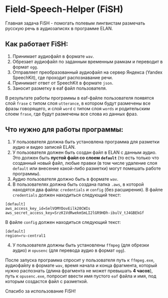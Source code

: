 # Field-Speech-Helper (FiSH)
Главная задача FiSH - помогать полевым лингвистам размечать русскую речь в аудиозаписях в программе ELAN.
## Как работает FiSH:
  1. Принимает аудиофайл в формате `wav`.
  2. Обрезает аудиофайл по заданным временным рамкам и переводит в формат `ogg`.
  3. Отправляет преобразованный аудиофайл на сервер Яндекса (Yandex SpeechKit), где проходит распознавание речи.
  4. Принимает ответ от SpeechKit в формате `json`.
  5. Заносит разметку в eaf файл пользователя.

В результате работы программы в eaf-файле пользователя появятся слой `frase` с типом слоя `utterance`, в котором будут размечены все фразы говорящего, и слой `word` с типом слоя `words` и родительским слоем `frase`, где будут размечены все слова из данных фраз.

## Что нужно для работы программы:
  1. У пользователя должна быть установлена программа для разметки аудио и видео записей ELAN.  
  2. У пользователя должен быть создан файл в ELAN с данным аудио. Это должен быть **пустой файл со слоем `default`** (то есть только что созданный новый файл, любые правки (в том числе удаление слоя `default` или внесение какой-либо разметки) могут помешать работе программы).
  3. Аудио пользователя должно быть в формате `wav`.
  4. В пользователях должна быть создана папка `.aws`, в которой находятся два файла: `credentials` и `config` (без расширения). В файле `credentials` должен находиться следующий текст:
  ```
  [default]
  aws_access_key_id=SelVOMYDovEilk20CWIs
  aws_secret_access_key=SrzK1VdRwekmSmLI2lGR9HDh-ibulV_tJ4GBEkGf
  ```
 В файле `config` должен находиться следующий текст:
  ```
  [default]
  region=ru-central1
  ```
  4. У пользователя должны быть установлены `ffmpeg` (для обрезки аудио) и `opusenc` (для перевода аудио в формат `ogg`).

После запуска программа спросит у пользователя путь к `ffmpeg.exe`, аудиофайлу в формате `wav`, время начала и конца фрагмента, который нужно распознать (длина фрагмента не может превышать **4 часов**), путь к `opusenc.exe`, попросит ввести имя пустого `eaf` файла и имя, под которым создастся файл с разметкой.

Спасибо за использование FiSH!
